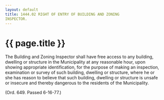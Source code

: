 ```yaml
---
layout: default 
title: 1444.02 RIGHT OF ENTRY OF BUILDING AND ZONING
INSPECTOR.
---
```


{{ page.title }}
================

The Building and Zoning Inspector shall have free access to any
building, dwelling or structure in the Municipality at any reasonable
hour, upon showing appropriate identification, for the purpose of making
an inspection, examination or survey of such building, dwelling or
structure, where he or she has reason to believe that such building,
dwelling or structure is unsafe or insecure and thereby dangerous to the
residents of the Municipality.

(Ord. 649. Passed 6-16-77.)

